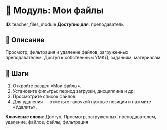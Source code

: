 # 📘 Модуль: Мои файлы
**ID**: teacher_files_module
**Доступно для**: преподаватель

## 📝 Описание
Просмотр, фильтрация и удаление файлов, загруженных преподавателем. Доступ к собственным УМКД, заданиям, материалам.

## 🩜 Шаги
1. Откройте раздел «Мои файлы».
2. Установите фильтры: период загрузки, дисциплина и др.
3. Просмотрите список файлов.
4. Для удаления — отметьте галочкой нужные позиции и нажмите «Удалить».

**Ключевые слова**: Доступ, Просмотр, загруженных, преподавателем, удаление, файлов, файлы, фильтрация
